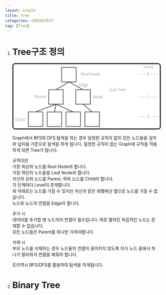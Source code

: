 ```yaml
---
layout: single
title: Tree
categories: CODINGTEST
tag: [Tree]
---
```


1. # Tree구조 정의

   <img src="../../imgs/cote/tree.png" style="border:3px solid black;border-radius:9px;width:900px">   

   Graph에서 BFS와 DFS 탐색을 하는 경우 일정한 규칙이 없이 모든 노드들을 깊이와 넢이를 기준으로 탐색을 하게 됩니다. 일정한 규칙이 없는 Graph에 규칙을 적용하게 되면 Tree가 됩니다.   

   규칙이란   
   가장 최상위 노드를 Root Node라 합니다.   
   가장 하단의 노드들을 Leaf Node라 합니다.   
   자신의 상위 노드를 Parent, 하위 노드를 Child라 합니다.   
   각 단계마다 Level이 존재합니다.   
   위 아래로는 노드를 가질 수 있지만 자신과 같은 레벨에선 옆으로 노드를 가질 수 없습니다.   
   노드와 노드의 연결을 Edge라 합니다.   

   추가 시   
   데이터를 추가할 땐 노드끼리 연결이 필수입니다. 따로 떨어진 독립적인 노드는 존재할 수 없습니다.   
   모든 노드들은 Parent를 하나만 가져야합니다.   

   삭제 시   
   부모 노드를 삭제하는 경우 노드들의 연결이 끊어지지 않도록 자식 노드 중에서 하나가 올라와서 연결을 해줘야 합니다.   

   트리역시 BFS/DFS를 활용하여 탐색을 하게됩니다.   

1. # Binary Tree
